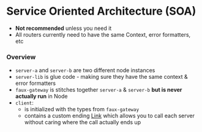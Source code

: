 # Service Oriented Architecture (SOA)

- **Not recommended** unless you need it
- All routers currently need to have the same Context, error formatters, etc


### Overview

- `server-a` and `server-b` are two different node instances
- `server-lib` is glue code - making sure they have the same context & error formatters
- `faux-gateway` is stitches together `server-a` & `server-b` **but is never actually run** in Node
- `client`:
  - is initialized with the types from `faux-gateway`
  - contains a custom ending [Link](https://trpc.io/docs/links) which allows you to call each server without caring where the call actually ends up
